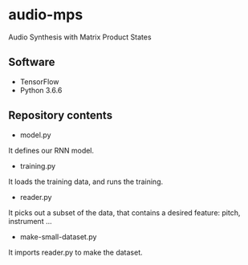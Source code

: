 # audio-mps
Audio Synthesis with Matrix Product States

## Software

* TensorFlow
* Python 3.6.6

## Repository contents

* model.py

It defines our RNN model.

* training.py

It loads the training data, and runs the training.

* reader.py

It picks out a subset of the data, that contains a desired feature: pitch, instrument ...

* make-small-dataset.py

It imports reader.py to make the dataset.
